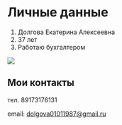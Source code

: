 # Личные данные

1. Долгова Екатерина Алексеевна
2. 37 лет
3. Работаю бухгалтером
   
![](https://drive.google.com/file/d/1in7AFcKfAtbpSbLTdBplhoR5zA6JfeDA/view?usp=sharing)

## Мои контакты 
   
тел. 89173176131

email: dolgova01011987@gmail.ru

